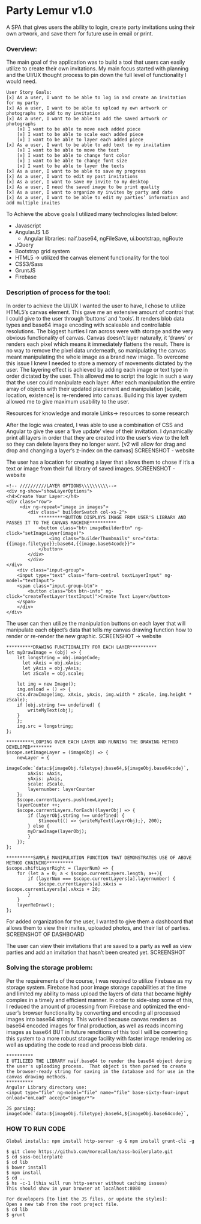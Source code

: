# Party Lemur v1.0
A SPA that gives users the ability to login, create party invitations using their own artwork, and save them for future use in email or print.

### Overview:
The main goal of the application was to build a tool that users can easily utilize to create their own invitations.  My main focus started with planning and the UI/UX thought process to pin down the full level of functionality I would need.  

```
User Story Goals:
[x] As a user, I want to be able to log in and create an invitation for my party
[x] As a user, I want to be able to upload my own artwork or photographs to add to my invitation
[x] As a user, I want to be able to add the saved artwork or photographs
	[x] I want to be able to move each added piece
	[x] I want to be able to scale each added piece
	[x] I want to be able to layer each added piece
[x] As a user, I want to be able to add text to my invitation
	[x] I want to be able to move the text
	[x] I want to be able to change font color
	[x] I want to be able to change font size
	[x] I want to be able to layer the texts
[x] As a user, I want to be able to save my progress
[x] As a user, I want to edit my past invitations
[x] As a user, I want to save my invite to my desktop
[x] As a user, I need the saved image to be print quality
[x] As a user, I want to organize my invites by party and date
[x] As a user, I want to be able to edit my parties’ information and add multiple invites
```

To Achieve the above goals I utilized many technologies listed below:
- Javascript
- AngularJS 1.6
    - Angular libraries:  naif.base64, ngFileSave, ui.bootstrap, ngRoute
- JQuery
- Bootstrap grid system
- HTML5 -> utilized the canvas element functionality for the tool
- CSS3/Sass
- GruntJS
- Firebase

### Description of process for the tool:
In order to achieve the UI/UX I wanted the user to have, I chose to utilize HTML5’s canvas element.  This gave me an extensive amount of control that I could give to the user through ‘buttons’ and ‘tools’.  It renders blob data types and base64 image encoding with scaleable and controllable resolutions.  The biggest hurtles I ran across were with storage and the very obvious functionality of canvas.  Canvas doesn’t layer naturally, it ‘draws’ or renders each pixel which means it immediately flattens the result.  There is no way to remove the pixel data underneath, so manipulating the canvas meant manipulating the whole image as a brand new image.  To overcome this issue I knew I needed to store a memory of movements dictated by the user.  The layering effect is achieved by adding each image or text type in order dictated by the user.  This allowed me to script the logic in such a way that the user could manipulate each layer.  After each manipulation the entire array of objects with their updated placement and manipulation [scale, location, existence] is re-rendered into canvas.  Building this layer system allowed me to give maximum usability to the user.

Resources for knowledge and morale
Links-> resources to some research

After the logic was created, I was able to use a combination of CSS and Angular to give the user a ‘live update’ view of their invitation.  I dynamically print all layers in order that they are created into the user’s view to the left so they can delete layers they no longer want.
[v2 will allow for drag and drop and changing a layer’s z-index on the canvas]
SCREENSHOT - website

The user has a location for creating a layer that allows them to chose if it’s a text or image from their full library of saved images.
SCREENSHOT - website
```
<!-- //////////LAYER OPTIONS\\\\\\\\\\-->
<div ng-show="showLayerOptions">
<h4>Create Your Layer:</h4>
<div class="row">
	 <div ng-repeat="image in images">
		<div class=" builderSwatch col-xs-2">
			**********BUTTON DISPLAYS IMAGE FROM USER'S LIBRARY AND PASSES IT TO THE CANVAS MACHINE********** 
			<button class="btn imageBuilderBtn" ng-click="setImageLayer(image)">
				<img class="builderThumbnails" src="data:{{image.filetype}};base64,{{image.base64code}}">
			</button>
		</div>
	    </div>
</div>
    <div class="input-group">
	<input type="text" class="form-control textLayerInput" ng-model="textInput">
	<span class="input-group-btn">
		<button class="btn btn-info" ng-click="createTextLayer(textInput)">Create Text Layer</button>
	</span>
    </div>
</div>
```

The user can then utilize the manipulation buttons on each layer that will manipulate each object’s data that tells my canvas drawing function how to render or re-render the new graphic.
SCREENSHOT -> website
```
**********DRAWING FUNCTIONALITY FOR EACH LAYER**********
let myDrawImage = (obj) => {
	let longstring = obj.imageCode;
	  let xAxis = obj.xAxis;
	  let yAxis = obj.yAxis;
	  let zScale = obj.scale;

	let img = new Image();
	img.onload = () => {
	ctx.drawImage(img, xAxis, yAxis, img.width * zScale, img.height * zScale);
	if (obj.string !== undefined) {
		writeMyText(obj);
	}
	};
	img.src = longstring;
};

**********LOOPING OVER EACH LAYER AND RUNNING THE DRAWING METHOD DEVELOPED********
$scope.setImageLayer = (imageObj) => {
	newLayer = {
		imageCode:`data:${imageObj.filetype};base64,${imageObj.base64code}`,
		xAxis: xAxis,
		yAxis: yAxis,
		scale: zScale,
		layernumber: layerCounter
	};
	$scope.currentLayers.push(newLayer);
	layerCounter ++;
	$scope.currentLayers.forEach((layerObj) => {
		if (layerObj.string !== undefined) {
			$timeout(() => {writeMyText(layerObj);}, 200);
		} else {
		myDrawImage(layerObj);
		}
	});
};

**********SAMPLE MANIPULATION FUNCTION THAT DEMONSTRATES USE OF ABOVE METHOD CHAINING**********
$scope.shiftLayerRight = (layerNum) => {
	for (let a = 0; a < $scope.currentLayers.length; a++){
		if (layerNum === $scope.currentLayers[a].layernumber) {
			$scope.currentLayers[a].xAxis = $scope.currentLayers[a].xAxis + 20;
		}
	}
	layerReDraw();
};
```

For added organization for the user, I wanted to give them a dashboard that allows them to view their invites, uploaded photos, and their list of parties.
SCREENSHOT OF DASHBOARD

The user can view their invitations that are saved to a party as well as view parties and add an invitation that hasn’t been created yet.
SCREENSHOT

### Solving the storage problem:
Per the requirements of the course, I was required to utilize Firebase as my storage system.  Firebase had poor image storage capabilities at the time and limited my ability to mass upload the layers of data that became highly complex in a timely and efficient manner.  In order to side-step some of this, I reduced the amount of processing from Firebase and optimized the end-user’s browser functionality by converting and encoding all processed images into base64 strings.  This worked because canvas renders as base64 encoded images for final production, as well as reads incoming images as base64 BUT in future renditions of this tool I will be converting this system to a more robust storage facility with faster image rendering as well as updating the code to read and process blob data.
```
**********
I UTILIZED THE LIBRARY naif.base64 to render the base64 object during the user's uploading process.  That object is then parsed to create the browser-ready string for saving in the database and for use in the canvas drawing methods.
**********
Angular Library directory use:
<input type="file" ng-model="file" name="file" base-sixty-four-input onload="onLoad" accept="image/*">

JS parsing:
imageCode:`data:${imageObj.filetype};base64,${imageObj.base64code}`,
```

### HOW TO RUN CODE
```
Global installs: npm install http-server -g & npm install grunt-cli -g

$ git clone https://github.com/morecallan/sass-boilerplate.git
$ cd sass-boilerplate
$ cd lib
$ bower install
$ npm install
$ cd ..
$ hs -c-1 (this will run http-server without caching issues)
This should show in your browser at localhost:8080

For developers [to lint the JS files, or update the styles]:
Open a new tab from the root project file.
$ cd lib
$ grunt

```
